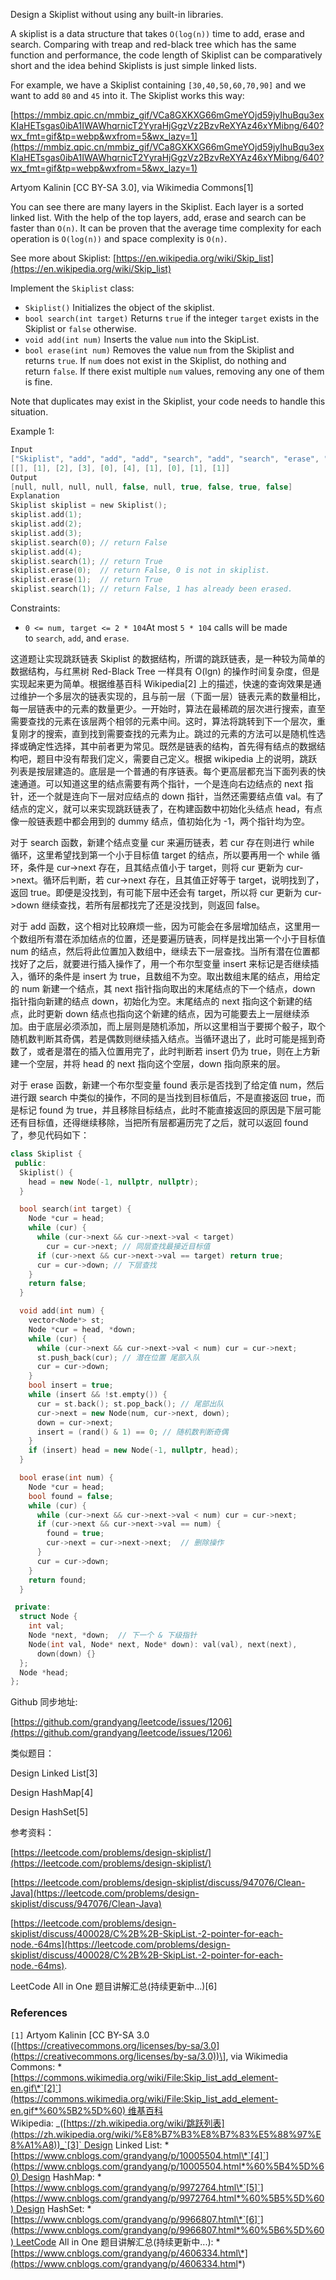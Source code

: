Design a Skiplist without using any built-in libraries.

A skiplist is a data structure that takes `O(log(n))` time to add, erase and search. Comparing with treap and red-black tree which has the same function and performance, the code length of Skiplist can be comparatively short and the idea behind Skiplists is just simple linked lists.

For example, we have a Skiplist containing `[30,40,50,60,70,90]` and we want to add `80` and `45` into it. The Skiplist works this way:

[https://mmbiz.qpic.cn/mmbiz_gif/VCa8GXKXG66mGmeYOjd59jyIhuBqu3exKIaHETsgas0ibA1IWAWhqrnicT2YyraHjGgzVz2BzvReXYAz46xYMibng/640?wx_fmt=gif&tp=webp&wxfrom=5&wx_lazy=1](https://mmbiz.qpic.cn/mmbiz_gif/VCa8GXKXG66mGmeYOjd59jyIhuBqu3exKIaHETsgas0ibA1IWAWhqrnicT2YyraHjGgzVz2BzvReXYAz46xYMibng/640?wx_fmt=gif&tp=webp&wxfrom=5&wx_lazy=1)

Artyom Kalinin \[CC BY-SA 3.0\], via Wikimedia Commons\[1\]

You can see there are many layers in the Skiplist. Each layer is a sorted linked list. With the help of the top layers, add, erase and search can be faster than `O(n)`. It can be proven that the average time complexity for each operation is `O(log(n))` and space complexity is `O(n)`.

See more about Skiplist: [https://en.wikipedia.org/wiki/Skip_list](https://en.wikipedia.org/wiki/Skip_list)

Implement the `Skiplist` class:

- `Skiplist()` Initializes the object of the skiplist.
- `bool search(int target)` Returns `true` if the integer `target` exists in the Skiplist or `false` otherwise.
- `void add(int num)` Inserts the value `num` into the SkipList.
- `bool erase(int num)` Removes the value `num` from the Skiplist and returns `true`. If `num` does not exist in the Skiplist, do nothing and return `false`. If there exist multiple `num` values, removing any one of them is fine.

Note that duplicates may exist in the Skiplist, your code needs to handle this situation.

Example 1:

```c
Input
["Skiplist", "add", "add", "add", "search", "add", "search", "erase", "erase", "search"]
[[], [1], [2], [3], [0], [4], [1], [0], [1], [1]]
Output
[null, null, null, null, false, null, true, false, true, false]
Explanation
Skiplist skiplist = new Skiplist();
skiplist.add(1);
skiplist.add(2);
skiplist.add(3);
skiplist.search(0); // return False
skiplist.add(4);
skiplist.search(1); // return True
skiplist.erase(0);  // return False, 0 is not in skiplist.
skiplist.erase(1);  // return True
skiplist.search(1); // return False, 1 has already been erased.
```

Constraints:

- `0 <= num, target <= 2 * 104`At most `5 * 104` calls will be made to `search`, `add`, and `erase`.

这道题让实现跳跃链表 Skiplist 的数据结构，所谓的跳跃链表，是一种较为简单的数据结构，与红黑树 Red-Black Tree 一样具有 O(lgn) 的操作时间复杂度，但是实现起来更为简单。根据维基百科 Wikipedia\[2\] 上的描述，快速的查询效果是通过维护一个多层次的链表实现的，且与前一层（下面一层）链表元素的数量相比，每一层链表中的元素的数量更少。一开始时，算法在最稀疏的层次进行搜索，直至需要查找的元素在该层两个相邻的元素中间。这时，算法将跳转到下一个层次，重复刚才的搜索，直到找到需要查找的元素为止。跳过的元素的方法可以是随机性选择或确定性选择，其中前者更为常见。既然是链表的结构，首先得有结点的数据结构吧，题目中没有帮我们定义，需要自己定义。根据 wikipedia 上的说明，跳跃列表是按层建造的。底层是一个普通的有序链表。每个更高层都充当下面列表的快速通道。可以知道这里的结点需要有两个指针，一个是连向右边结点的 next 指针，还一个就是连向下一层对应结点的 down 指针，当然还需要结点值 val。有了结点的定义，就可以来实现跳跃链表了，在构建函数中初始化头结点 head，有点像一般链表题中都会用到的 dummy 结点，值初始化为 -1，两个指针均为空。

对于 search 函数，新建个结点变量 cur 来遍历链表，若 cur 存在则进行 while 循环，这里希望找到第一个小于目标值 target 的结点，所以要再用一个 while 循环，条件是 cur->next 存在，且其结点值小于 target，则将 cur 更新为 cur->next。循环后判断，若 cur->next 存在，且其值正好等于 target，说明找到了，返回 true。即便是没找到，有可能下层中还会有 target，所以将 cur 更新为 cur->down 继续查找，若所有层都找完了还是没找到，则返回 false。

对于 add 函数，这个相对比较麻烦一些，因为可能会在多层增加结点，这里用一个数组所有潜在添加结点的位置，还是要遍历链表，同样是找出第一个小于目标值 num 的结点，然后将此位置加入数组中，继续去下一层查找。当所有潜在位置都找好了之后，就要进行插入操作了，用一个布尔型变量 insert 来标记是否继续插入，循环的条件是 insert 为 true，且数组不为空。取出数组末尾的结点，用给定的 num 新建一个结点，其 next 指针指向取出的末尾结点的下一个结点，down 指针指向新建的结点 down，初始化为空。末尾结点的 next 指向这个新建的结点，此时更新 down 结点也指向这个新建的结点，因为可能要去上一层继续添加。由于底层必须添加，而上层则是随机添加，所以这里相当于要掷个骰子，取个随机数判断其奇偶，若是偶数则继续插入结点。当循环退出了，此时可能是摇到奇数了，或者是潜在的插入位置用完了，此时判断若 insert 仍为 true，则在上方新建一个空层，并将 head 的 next 指向这个空层，down 指向原来的层。

对于 erase 函数，新建一个布尔型变量 found 表示是否找到了给定值 num，然后进行跟 search 中类似的操作，不同的是当找到目标值后，不是直接返回 true，而是标记 found 为 true，并且移除目标结点，此时不能直接返回的原因是下层可能还有目标值，还得继续移除，当把所有层都遍历完了之后，就可以返回 found 了，参见代码如下：

```cpp
class Skiplist {
 public:
  Skiplist() {
    head = new Node(-1, nullptr, nullptr);
  }

  bool search(int target) {
    Node *cur = head;
    while (cur) {
      while (cur->next && cur->next->val < target)
        cur = cur->next; // 同层查找最接近目标值
      if (cur->next && cur->next->val == target) return true;
      cur = cur->down; // 下层查找
    }
    return false;
  }

  void add(int num) {
    vector<Node*> st;
    Node *cur = head, *down;
    while (cur) {
      while (cur->next && cur->next->val < num) cur = cur->next;
      st.push_back(cur); // 潜在位置 尾部入队
      cur = cur->down;
    }
    bool insert = true;
    while (insert && !st.empty()) {
      cur = st.back(); st.pop_back(); // 尾部出队
      cur->next = new Node(num, cur->next, down);
      down = cur->next;
      insert = (rand() & 1) == 0; // 随机数判断奇偶
    }
    if (insert) head = new Node(-1, nullptr, head);
  }

  bool erase(int num) {
    Node *cur = head;
    bool found = false;
    while (cur) {
      while (cur->next && cur->next->val < num) cur = cur->next;
      if (cur->next && cur->next->val == num) {
        found = true;
        cur->next = cur->next->next;  // 删除操作
      }
      cur = cur->down;
    }
    return found;
  }

 private:
  struct Node {
    int val;
    Node *next, *down;  // 下一个 & 下级指针
    Node(int val, Node* next, Node* down): val(val), next(next),
      down(down) {}
  };
  Node *head;
};
```

Github 同步地址:

[https://github.com/grandyang/leetcode/issues/1206](https://github.com/grandyang/leetcode/issues/1206)

类似题目：

Design Linked List\[3\]

Design HashMap\[4\]

Design HashSet\[5\]

参考资料：

[https://leetcode.com/problems/design-skiplist/](https://leetcode.com/problems/design-skiplist/)

[https://leetcode.com/problems/design-skiplist/discuss/947076/Clean-Java](https://leetcode.com/problems/design-skiplist/discuss/947076/Clean-Java)

[https://leetcode.com/problems/design-skiplist/discuss/400028/C%2B%2B-SkipList.-2-pointer-for-each-node.-64ms](https://leetcode.com/problems/design-skiplist/discuss/400028/C%2B%2B-SkipList.-2-pointer-for-each-node.-64ms).

LeetCode All in One 题目讲解汇总(持续更新中...)\[6\]

### **References**

`[1]` Artyom Kalinin \[CC BY-SA 3.0 ([https://creativecommons.org/licenses/by-sa/3.0](https://creativecommons.org/licenses/by-sa/3.0))\], via Wikimedia Commons: \*[https://commons.wikimedia.org/wiki/File:Skip_list_add_element-en.gif\*`[2]`](https://commons.wikimedia.org/wiki/File:Skip_list_add_element-en.gif*%60%5B2%5D%60) 维基百科 Wikipedia: _([https://zh.wikipedia.org/wiki/跳跃列表](https://zh.wikipedia.org/wiki/%E8%B7%B3%E8%B7%83%E5%88%97%E8%A1%A8))_`[3]` Design Linked List: \*[https://www.cnblogs.com/grandyang/p/10005504.html\*`[4]`](https://www.cnblogs.com/grandyang/p/10005504.html*%60%5B4%5D%60) Design HashMap: \*[https://www.cnblogs.com/grandyang/p/9972764.html\*`[5]`](https://www.cnblogs.com/grandyang/p/9972764.html*%60%5B5%5D%60) Design HashSet: \*[https://www.cnblogs.com/grandyang/p/9966807.html\*`[6]`](https://www.cnblogs.com/grandyang/p/9966807.html*%60%5B6%5D%60) LeetCode All in One 题目讲解汇总(持续更新中...): \*[https://www.cnblogs.com/grandyang/p/4606334.html\*](https://www.cnblogs.com/grandyang/p/4606334.html*)
